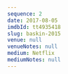 ```yaml
---
sequence: 2
date: 2017-08-05
imdbId: tt4935418
slug: baskin-2015
venue: null
venueNotes: null
medium: Netflix
mediumNotes: null
---
```


